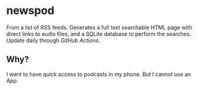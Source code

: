 # newspod

From a list of RSS feeds. Generates a full text searchable HTML page with direct links to audio files, and a SQLite database to perform the searches. Update daily through *GitHub Actions*.

## Why?

I want to have quick access to podcasts in my phone. But I cannot use an App.
